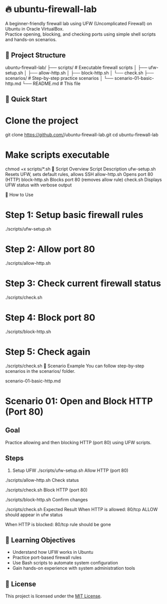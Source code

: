# 🔥 ubuntu-firewall-lab

A beginner-friendly firewall lab using UFW (Uncomplicated Firewall) on Ubuntu in Oracle VirtualBox.  
Practice opening, blocking, and checking ports using simple shell scripts and hands-on scenarios.

## 📁 Project Structure

ubuntu-firewall-lab/
├── scripts/ # Executable firewall scripts
│ ├── ufw-setup.sh
│ ├── allow-http.sh
│ ├── block-http.sh
│ └── check.sh
├── scenarios/ # Step-by-step practice scenarios
│ └── scenario-01-basic-http.md
└── README.md # This file

## 🚀 Quick Start

# Clone the project
git clone https://github.com/<your-username>/ubuntu-firewall-lab.git
cd ubuntu-firewall-lab

# Make scripts executable
chmod +x scripts/*.sh
🔧 Script Overview
Script Description
ufw-setup.sh Resets UFW, sets default rules, allows SSH
allow-http.sh Opens port 80 (HTTP)
block-http.sh Blocks port 80 (removes allow rule)
check.sh Displays UFW status with verbose output

🧪 How to Use
# Step 1: Setup basic firewall rules
./scripts/ufw-setup.sh

# Step 2: Allow port 80
./scripts/allow-http.sh

# Step 3: Check current firewall status
./scripts/check.sh

# Step 4: Block port 80
./scripts/block-http.sh

# Step 5: Check again
./scripts/check.sh
📘 Scenario Example
You can follow step-by-step scenarios in the scenarios/ folder.

scenario-01-basic-http.md

# Scenario 01: Open and Block HTTP (Port 80)

## Goal
Practice allowing and then blocking HTTP (port 80) using UFW scripts.

## Steps

1. Setup UFW
./scripts/ufw-setup.sh
Allow HTTP (port 80)

./scripts/allow-http.sh
Check status

./scripts/check.sh
Block HTTP (port 80)

./scripts/block-http.sh
Confirm changes

./scripts/check.sh
Expected Result
When HTTP is allowed: 80/tcp ALLOW should appear in ufw status

When HTTP is blocked: 80/tcp rule should be gone

## 🎯 Learning Objectives

- Understand how UFW works in Ubuntu
- Practice port-based firewall rules
- Use Bash scripts to automate system configuration
- Gain hands-on experience with system administration tools

## 📜 License

This project is licensed under the [MIT License](LICENSE).
